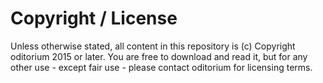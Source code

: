 # Copyright / License

Unless otherwise stated, all content in this repository is (c) Copyright oditorium 2015 or later. You are free to download and read it, but for any other use - except fair use - please contact oditorium for licensing terms.

